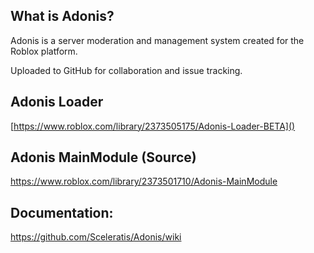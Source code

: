 ## What is Adonis? 

Adonis is a server moderation and management system created for the Roblox platform.

Uploaded to GitHub for collaboration and issue tracking.

## Adonis Loader
[https://www.roblox.com/library/2373505175/Adonis-Loader-BETA]()

## Adonis MainModule (Source)
https://www.roblox.com/library/2373501710/Adonis-MainModule

## Documentation:
https://github.com/Sceleratis/Adonis/wiki
